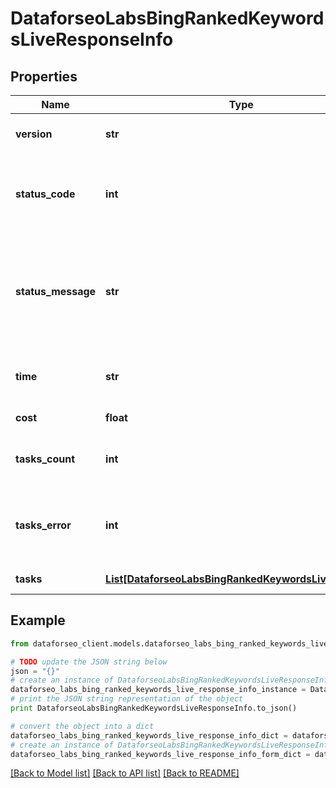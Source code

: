 # DataforseoLabsBingRankedKeywordsLiveResponseInfo


## Properties

Name | Type | Description | Notes
------------ | ------------- | ------------- | -------------
**version** | **str** | the current version of the API | [optional] 
**status_code** | **int** | general status code you can find the full list of the response codes here | [optional] 
**status_message** | **str** | general informational message you can find the full list of general informational messages here | [optional] 
**time** | **str** | total execution time, seconds | [optional] 
**cost** | **float** | total tasks cost, USD | [optional] 
**tasks_count** | **int** | the number of tasks in the tasks array | [optional] 
**tasks_error** | **int** | the number of tasks in the tasks array returned with an error | [optional] 
**tasks** | [**List[DataforseoLabsBingRankedKeywordsLiveTaskInfo]**](DataforseoLabsBingRankedKeywordsLiveTaskInfo.md) | array of tasks | [optional] 

## Example

```python
from dataforseo_client.models.dataforseo_labs_bing_ranked_keywords_live_response_info import DataforseoLabsBingRankedKeywordsLiveResponseInfo

# TODO update the JSON string below
json = "{}"
# create an instance of DataforseoLabsBingRankedKeywordsLiveResponseInfo from a JSON string
dataforseo_labs_bing_ranked_keywords_live_response_info_instance = DataforseoLabsBingRankedKeywordsLiveResponseInfo.from_json(json)
# print the JSON string representation of the object
print DataforseoLabsBingRankedKeywordsLiveResponseInfo.to_json()

# convert the object into a dict
dataforseo_labs_bing_ranked_keywords_live_response_info_dict = dataforseo_labs_bing_ranked_keywords_live_response_info_instance.to_dict()
# create an instance of DataforseoLabsBingRankedKeywordsLiveResponseInfo from a dict
dataforseo_labs_bing_ranked_keywords_live_response_info_form_dict = dataforseo_labs_bing_ranked_keywords_live_response_info.from_dict(dataforseo_labs_bing_ranked_keywords_live_response_info_dict)
```
[[Back to Model list]](../README.md#documentation-for-models) [[Back to API list]](../README.md#documentation-for-api-endpoints) [[Back to README]](../README.md)


